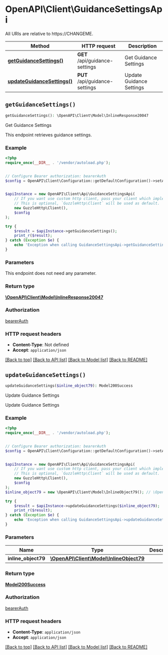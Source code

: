 # OpenAPI\Client\GuidanceSettingsApi

All URIs are relative to https://CHANGEME.

Method | HTTP request | Description
------------- | ------------- | -------------
[**getGuidanceSettings()**](GuidanceSettingsApi.md#getGuidanceSettings) | **GET** /api/guidance-settings | Get Guidance Settings
[**updateGuidanceSettings()**](GuidanceSettingsApi.md#updateGuidanceSettings) | **PUT** /api/guidance-settings | Update Guidance Settings


## `getGuidanceSettings()`

```php
getGuidanceSettings(): \OpenAPI\Client\Model\InlineResponse20047
```

Get Guidance Settings

This endpoint retrieves guidance settings.

### Example

```php
<?php
require_once(__DIR__ . '/vendor/autoload.php');


// Configure Bearer authorization: bearerAuth
$config = OpenAPI\Client\Configuration::getDefaultConfiguration()->setAccessToken('YOUR_ACCESS_TOKEN');


$apiInstance = new OpenAPI\Client\Api\GuidanceSettingsApi(
    // If you want use custom http client, pass your client which implements `GuzzleHttp\ClientInterface`.
    // This is optional, `GuzzleHttp\Client` will be used as default.
    new GuzzleHttp\Client(),
    $config
);

try {
    $result = $apiInstance->getGuidanceSettings();
    print_r($result);
} catch (Exception $e) {
    echo 'Exception when calling GuidanceSettingsApi->getGuidanceSettings: ', $e->getMessage(), PHP_EOL;
}
```

### Parameters

This endpoint does not need any parameter.

### Return type

[**\OpenAPI\Client\Model\InlineResponse20047**](../Model/InlineResponse20047.md)

### Authorization

[bearerAuth](../../README.md#bearerAuth)

### HTTP request headers

- **Content-Type**: Not defined
- **Accept**: `application/json`

[[Back to top]](#) [[Back to API list]](../../README.md#endpoints)
[[Back to Model list]](../../README.md#models)
[[Back to README]](../../README.md)

## `updateGuidanceSettings()`

```php
updateGuidanceSettings($inline_object79): Model200Success
```

Update Guidance Settings

Update Guidance Settings

### Example

```php
<?php
require_once(__DIR__ . '/vendor/autoload.php');


// Configure Bearer authorization: bearerAuth
$config = OpenAPI\Client\Configuration::getDefaultConfiguration()->setAccessToken('YOUR_ACCESS_TOKEN');


$apiInstance = new OpenAPI\Client\Api\GuidanceSettingsApi(
    // If you want use custom http client, pass your client which implements `GuzzleHttp\ClientInterface`.
    // This is optional, `GuzzleHttp\Client` will be used as default.
    new GuzzleHttp\Client(),
    $config
);
$inline_object79 = new \OpenAPI\Client\Model\InlineObject79(); // \OpenAPI\Client\Model\InlineObject79

try {
    $result = $apiInstance->updateGuidanceSettings($inline_object79);
    print_r($result);
} catch (Exception $e) {
    echo 'Exception when calling GuidanceSettingsApi->updateGuidanceSettings: ', $e->getMessage(), PHP_EOL;
}
```

### Parameters

Name | Type | Description  | Notes
------------- | ------------- | ------------- | -------------
 **inline_object79** | [**\OpenAPI\Client\Model\InlineObject79**](../Model/InlineObject79.md)|  | [optional]

### Return type

[**Model200Success**](../Model/Model200Success.md)

### Authorization

[bearerAuth](../../README.md#bearerAuth)

### HTTP request headers

- **Content-Type**: `application/json`
- **Accept**: `application/json`

[[Back to top]](#) [[Back to API list]](../../README.md#endpoints)
[[Back to Model list]](../../README.md#models)
[[Back to README]](../../README.md)
